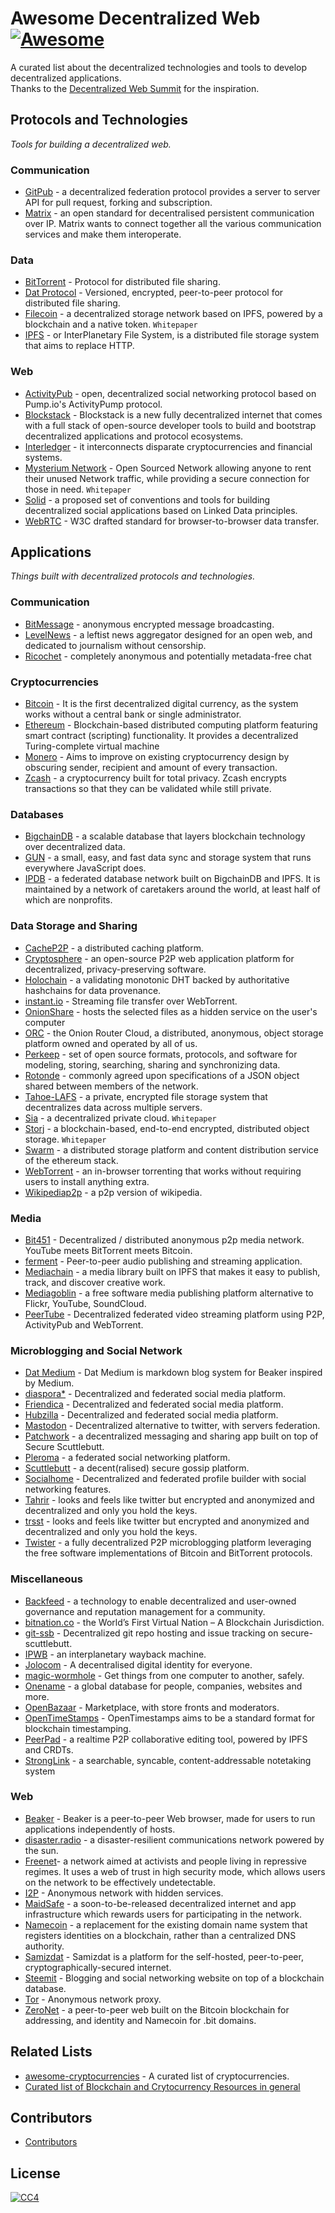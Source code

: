 # Awesome Decentralized Web [![Awesome](https://cdn.rawgit.com/sindresorhus/awesome/d7305f38d29fed78fa85652e3a63e154dd8e8829/media/badge.svg)](https://github.com/sindresorhus/awesome)

A curated list about the decentralized technologies and tools to develop decentralized applications.  
Thanks to the [Decentralized Web Summit](http://www.decentralizedweb.net/) for the inspiration.


## Protocols and Technologies
*Tools for building a decentralized web.*


### Communication
* [GitPub](https://github.com/git-federation/gitpub) - a decentralized federation protocol provides a server to server API for pull request, forking and subscription.
* [Matrix](https://matrix.org/) - an open standard for decentralised persistent communication over IP. Matrix wants to connect together all the various communication services and make them interoperate.

### Data
* [BitTorrent](https://en.wikipedia.org/wiki/BitTorrent) - Protocol for distributed file sharing.
* [Dat Protocol](https://datproject.org/) - Versioned, encrypted, peer-to-peer protocol for distributed file sharing.
* [Filecoin](https://filecoin.io/) - a decentralized storage network based on IPFS, powered by a blockchain and a native token. `Whitepaper`
* [IPFS](https://ipfs.io/) - or InterPlanetary File System, is a distributed file storage system that aims to replace HTTP.

### Web
* [ActivityPub](https://www.w3.org/TR/activitypub/) - open, decentralized social networking protocol based on Pump.io's ActivityPump protocol.
* [Blockstack](https://blockstack.org/) - Blockstack is a new fully decentralized internet that comes with a full stack of open-source developer tools to build and bootstrap decentralized applications and protocol ecosystems.
* [Interledger](https://interledger.org/) - it interconnects disparate cryptocurrencies and financial systems.
* [Mysterium Network](https://mysterium.network/) - Open Sourced Network allowing anyone to rent their unused Network traffic, while providing a secure connection for those in need. `Whitepaper`
* [Solid](https://solid.mit.edu/) - a proposed set of conventions and tools for building decentralized social applications based on Linked Data principles.
* [WebRTC](https://en.wikipedia.org/wiki/WebRTC) - W3C drafted standard for browser-to-browser data transfer.


## Applications
*Things built with decentralized protocols and technologies.*


### Communication
* [BitMessage](https://en.wikipedia.org/wiki/Bitmessage) - anonymous encrypted message broadcasting.
* [LevelNews](https://levelnews.org/) - a leftist news aggregator designed for an open web, and dedicated to journalism without censorship.
* [Ricochet](https://ricochet.im/) - completely anonymous and potentially metadata-free chat

### Cryptocurrencies
* [Bitcoin](https://bitcoin.org) - It is the first decentralized digital currency, as the system works without a central bank or single administrator.
* [Ethereum](https://ethereum.org) - Blockchain-based distributed computing platform featuring smart contract (scripting) functionality. It provides a decentralized Turing-complete virtual machine
* [Monero](https://getmonero.org/) - Aims to improve on existing cryptocurrency design by obscuring sender, recipient and amount of every transaction.
* [Zcash](https://z.cash/) - a cryptocurrency built for total privacy. Zcash encrypts transactions so that they can be validated while still private.

### Databases
* [BigchainDB](https://www.bigchaindb.com/) - a scalable database that layers blockchain technology over decentralized data.
* [GUN](https://www.gun.eco) - a small, easy, and fast data sync and storage system that runs everywhere JavaScript does.
* [IPDB](https://ipdb.foundation/) - a federated database network built on BigchainDB and IPFS. It is maintained by a network of caretakers around the world, at least half of which are nonprofits.

### Data Storage and Sharing
* [CacheP2P](https://github.com/guerrerocarlos/CacheP2P) - a distributed caching platform.
* [Cryptosphere](https://cryptosphere.io/) - an open-source P2P web application platform for decentralized, privacy-preserving software.
* [Holochain](https://github.com/holochain/holochain-proto) - a validating monotonic DHT backed by authoritative hashchains for data provenance.
* [instant.io](https://instant.io/) - Streaming file transfer over WebTorrent.
* [OnionShare](https://onionshare.org/) - hosts the selected files as a hidden service on the user's computer
* [ORC](https://orc.network/) - the Onion Router Cloud, a distributed, anonymous, object storage platform owned and operated by all of us.
* [Perkeep](https://perkeep.org/) - set of open source formats, protocols, and software for modeling, storing, searching, sharing and synchronizing data.
* [Rotonde](http://wiki.xxiivv.com/#rotonde) - commonly agreed upon specifications of a JSON object shared between members of the network. 
* [Tahoe-LAFS](https://www.tahoe-lafs.org/trac/tahoe-lafs) - a private, encrypted file storage system that decentralizes data across multiple servers.
* [Sia](http://sia.tech/) - a decentralized private cloud. `Whitepaper`
* [Storj](https://storj.io/) - a blockchain-based, end-to-end encrypted, distributed object storage. `Whitepaper`
* [Swarm](https://github.com/ethersphere/swarm) - a distributed storage platform and content distribution service of the ethereum stack.
* [WebTorrent](https://webtorrent.io/) - an in-browser torrenting that works without requiring users to install anything extra.
* [Wikipediap2p](https://www.wikipediap2p.org/) - a p2p version of wikipedia.

### Media
* [Bit451](https://github.com/Bit451/Bit451) - Decentralized / distributed anonymous p2p media network. YouTube meets BitTorrent meets Bitcoin.
* [ferment](https://github.com/mmckegg/ferment) - Peer-to-peer audio publishing and streaming application.
* [Mediachain](http://www.mediachain.io/) -  a media library built on IPFS that makes it easy to publish, track, and discover creative work.
* [Mediagoblin](https://mediagoblin.org/) - a free software media publishing platform alternative to Flickr, YouTube, SoundCloud.
* [PeerTube](https://framagit.org/chocobozzz/PeerTube) - Decentralized federated video streaming platform using P2P, ActivityPub and WebTorrent.

### Microblogging and Social Network
* [Dat Medium](https://github.com/kewitz/dat-medium) - Dat Medium is markdown blog system for Beaker inspired by Medium.
* [diaspora*](https://diasporafoundation.org/) - Decentralized and federated social media platform.
* [Friendica](http://friendi.ca/) - Decentralized and federated social media platform.
* [Hubzilla](https://project.hubzilla.org/page/hubzilla/hubzilla-project) - Decentralized and federated social media platform.
* [Mastodon](https://mastodon.social) - Decentralized alternative to twitter, with servers federation.
* [Patchwork](https://github.com/ssbc/patchwork) - a decentralized messaging and sharing app built on top of Secure Scuttlebutt.
* [Pleroma](https://pleroma.social/) - a federated social networking platform.
* [Scuttlebutt](https://www.scuttlebutt.nz/) - a decent(ralised) secure gossip platform.
* [Socialhome](https://socialhome.network/) - Decentralized and federated profile builder with social networking features.
* [Tahrir](http://tahrirproject.org/) - looks and feels like twitter but encrypted and anonymized and decentralized and only you hold the keys.
* [trsst](http://www.trsst.com/) - looks and feels like twitter but encrypted and anonymized and decentralized and only you hold the keys.
* [Twister](http://twister.net.co/) - a fully decentralized P2P microblogging platform leveraging the free software implementations of Bitcoin and BitTorrent protocols.

### Miscellaneous
* [Backfeed](http://backfeed.cc/) - a technology to enable decentralized and user-owned governance and reputation management for a community.
* [bitnation.co](https://bitnation.co) - the World’s First Virtual Nation – A Blockchain Jurisdiction.
* [git-ssb](https://github.com/clehner/git-ssb) - Decentralized git repo hosting and issue tracking on secure-scuttlebutt.
* [IPWB](https://github.com/oduwsdl/ipwb) - an interplanetary wayback machine.
* [Jolocom](https://jolocom.com/) - A decentralised digital identity for everyone.
* [magic-wormhole](https://github.com/warner/magic-wormhole) - Get things from one computer to another, safely.
* [Onename](https://onename.com/) - a global database for people, companies, websites and more.
* [OpenBazaar](https://openbazaar.org/) - Marketplace, with store fronts and moderators.
* [OpenTimeStamps](https://opentimestamps.org/) - OpenTimestamps aims to be a standard format for blockchain timestamping.
* [PeerPad](https://peerpad.net) - a realtime P2P collaborative editing tool, powered by IPFS and CRDTs.
* [StrongLink](https://github.com/btrask/stronglink) - a searchable, syncable, content-addressable notetaking system

### Web
* [Beaker](https://beakerbrowser.com/) - Beaker is a peer-to-peer Web browser, made for users to run applications independently of hosts.
* [disaster.radio](https://disaster.radio) - a disaster-resilient communications network powered by the sun.
* [Freenet](https://freenetproject.org/)- a network aimed at activists and people living in repressive regimes. It uses a web of trust in high security mode, which allows users on the network to be effectively undetectable.
* [I2P](https://geti2p.net/) - Anonymous network with hidden services.
* [MaidSafe](http://maidsafe.net/) - a soon-to-be-released decentralized internet and app infrastructure which rewards users for participating in the network.
* [Namecoin](https://namecoin.info/) - a replacement for the existing domain name system that registers identities on a blockchain, rather than a centralized DNS authority.
* [Samizdat](http://samizdat.childrenofmay.org/) - Samizdat is a platform for the self-hosted, peer-to-peer, cryptographically-secured internet.
* [Steemit](https://steemit.com/) - Blogging and social networking website on top of a blockchain database.      
* [Tor](https://www.torproject.org/) - Anonymous network proxy.
* [ZeroNet](https://zeronet.io/) - a peer-to-peer web built on the Bitcoin blockchain for addressing, and identity and Namecoin for .bit domains.


## Related Lists
* [awesome-cryptocurrencies](https://github.com/kasketis/awesome-cryptocurrencies) - A curated list of cryptocurrencies.
* [Curated list of Blockchain and Crytocurrency Resources in general](https://github.com/McFrankline/Blockchain-stuff)


## Contributors
- [Contributors](https://github.com/gdamdam/awesome-decentralized-web/graphs/contributors)


## License
 [![CC4](https://i.creativecommons.org/l/by-sa/4.0/88x31.png)](http://creativecommons.org/licenses/by-sa/4.0/)
